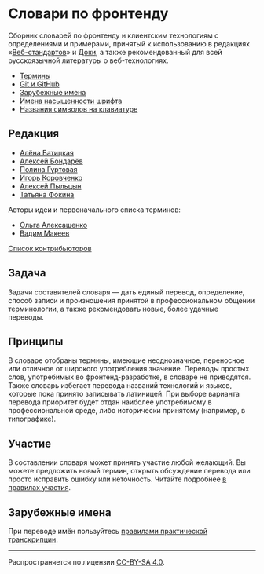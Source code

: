 # Словари по фронтенду

Сборник словарей по фронтенду и клиентским технологиям с определениями и примерами, принятый к использованию в редакциях «[Веб-стандартов](https://web-standards.ru)» и [Доки](https://doka.guide/), а также рекомендованный для всей русскоязычной литературы о веб-технологиях.

- [Термины](dictionary.md)
- [Git и GitHub](git.md)
- [Зарубежные имена](names.md)
- [Имена насыщенности шрифта](font-weights.md)
- [Названия символов на клавиатуре](keyboard.md)

## Редакция

- [Алёна Батицкая](https://github.com/solarrust)
- [Алексей Бондарёв](https://github.com/skip405)
- [Полина Гуртовая](https://github.com/HellSquirrel)
- [Игорь Коровченко](https://github.com/igsekor)
- [Алексей Пыльцын](https://github.com/lex111)
- [Татьяна Фокина](https://github.com/TatianaFokina)

Авторы идеи и первоначального списка терминов:

- [Ольга Алексашенко](https://engelside.net/portfolio/)
- [Вадим Макеев](https://pepelsbey.dev/)

[Список контрибьюторов](https://github.com/web-standards-ru/dictionary/graphs/contributors)

## Задача

Задачи составителей словаря — дать единый перевод, определение, способ записи и произношения принятой в профессиональном общении терминологии, а также рекомендовать новые, более удачные переводы.

## Принципы

В словаре отобраны термины, имеющие неоднозначное, переносное или отличное от широкого употребления значение. Переводы простых слов, употребимых во фронтенд-разработке, в словаре не приводятся. Также словарь избегает перевода названий технологий и языков, которые пока принято записывать латиницей. При выборе варианта перевода приоритет будет отдан наиболее употребимому в профессиональной среде, либо исторически принятому (например, в типографике).

## Участие

В составлении словаря может принять участие любой желающий. Вы можете предложить новый термин, открыть обсуждение перевода или просто исправить ошибку или неточность. Читайте подробнее [в правилах участия](CONTRIBUTING.md).

## Зарубежные имена

При переводе имён пользуйтесь [правилами практической транскрипции](https://ru.wikipedia.org/wiki/Категория:Практическая_транскрипция_с_русским_языком).

---
Распространяется по лицензии [CC-BY-SA 4.0](https://creativecommons.org/licenses/by-sa/4.0/deed.ru).
